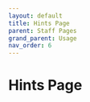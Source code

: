 ```yaml
---
layout: default
title: Hints Page
parent: Staff Pages
grand_parent: Usage
nav_order: 6
---
```


# Hints Page 